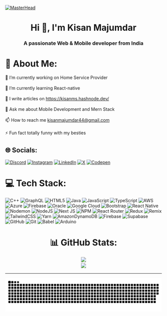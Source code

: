 [![MasterHead](https://64.media.tumblr.com/85e28b2c1364a2084bd7a6727add810a/bf7dea713bb52297-ac/s1280x1920/0f03a27d7d10f150b8abba46376358eb72e1bd89.gif)](https://kisanms.hashnode.dev)
<h1 align="center">Hi 👋, I'm Kisan Majumdar</h1>
<h3 align="center">A passionate Web & Mobile developer from India</h3>






# 💫 About Me:
🔭 I’m currently working on Home Service Provider<br><br>🌱 I’m currently learning React-native<br><br>📝 I write articles on https://kisanms.hashnode.dev/<br><br>💬 Ask me about Mobile Development and Mern Stack<br><br>📫 How to reach me kisanmajumdar44@gmail.com<br><br>⚡ Fun fact totally funny with my besties


## 🌐 Socials:
[![Discord](https://img.shields.io/badge/Discord-%237289DA.svg?logo=discord&logoColor=white)](https://discord.gg/ycWrhBqfAs) [![Instagram](https://img.shields.io/badge/Instagram-%23E4405F.svg?logo=Instagram&logoColor=white)](https://instagram.com/kisanms) [![LinkedIn](https://img.shields.io/badge/LinkedIn-%230077B5.svg?logo=linkedin&logoColor=white)](https://linkedin.com/in/kisan-majumdar-a8ab1a286) [![X](https://img.shields.io/badge/X-black.svg?logo=X&logoColor=white)](https://x.com/majumdarkishan) [![Codepen](https://img.shields.io/badge/Codepen-000000?style=for-the-badge&logo=codepen&logoColor=white)](https://codepen.io/kisanms) 

# 💻 Tech Stack:
![C++](https://img.shields.io/badge/c++-%2300599C.svg?style=plastic&logo=c%2B%2B&logoColor=white) ![GraphQL](https://img.shields.io/badge/-GraphQL-E10098?style=plastic&logo=graphql&logoColor=white) ![HTML5](https://img.shields.io/badge/html5-%23E34F26.svg?style=plastic&logo=html5&logoColor=white) ![Java](https://img.shields.io/badge/java-%23ED8B00.svg?style=plastic&logo=openjdk&logoColor=white) ![JavaScript](https://img.shields.io/badge/javascript-%23323330.svg?style=plastic&logo=javascript&logoColor=%23F7DF1E) ![TypeScript](https://img.shields.io/badge/typescript-%23007ACC.svg?style=plastic&logo=typescript&logoColor=white) ![AWS](https://img.shields.io/badge/AWS-%23FF9900.svg?style=plastic&logo=amazon-aws&logoColor=white) ![Azure](https://img.shields.io/badge/azure-%230072C6.svg?style=plastic&logo=microsoftazure&logoColor=white) ![Firebase](https://img.shields.io/badge/firebase-%23039BE5.svg?style=plastic&logo=firebase) ![Oracle](https://img.shields.io/badge/Oracle-F80000?style=plastic&logo=oracle&logoColor=white) ![Google Cloud](https://img.shields.io/badge/GoogleCloud-%234285F4.svg?style=plastic&logo=google-cloud&logoColor=white) ![Bootstrap](https://img.shields.io/badge/bootstrap-%238511FA.svg?style=plastic&logo=bootstrap&logoColor=white) ![React Native](https://img.shields.io/badge/react_native-%2320232a.svg?style=plastic&logo=react&logoColor=%2361DAFB) ![Nodemon](https://img.shields.io/badge/NODEMON-%23323330.svg?style=plastic&logo=nodemon&logoColor=%BBDEAD) ![NodeJS](https://img.shields.io/badge/node.js-6DA55F?style=plastic&logo=node.js&logoColor=white) ![Next JS](https://img.shields.io/badge/Next-black?style=plastic&logo=next.js&logoColor=white) ![NPM](https://img.shields.io/badge/NPM-%23CB3837.svg?style=plastic&logo=npm&logoColor=white) ![React Router](https://img.shields.io/badge/React_Router-CA4245?style=plastic&logo=react-router&logoColor=white) ![Redux](https://img.shields.io/badge/redux-%23593d88.svg?style=plastic&logo=redux&logoColor=white) ![Remix](https://img.shields.io/badge/remix-%23000.svg?style=plastic&logo=remix&logoColor=white) ![TailwindCSS](https://img.shields.io/badge/tailwindcss-%2338B2AC.svg?style=plastic&logo=tailwind-css&logoColor=white) ![Yarn](https://img.shields.io/badge/yarn-%232C8EBB.svg?style=plastic&logo=yarn&logoColor=white) ![AmazonDynamoDB](https://img.shields.io/badge/Amazon%20DynamoDB-4053D6?style=plastic&logo=Amazon%20DynamoDB&logoColor=white) ![Firebase](https://img.shields.io/badge/firebase-a08021?style=plastic&logo=firebase&logoColor=ffcd34) ![Supabase](https://img.shields.io/badge/Supabase-3ECF8E?style=plastic&logo=supabase&logoColor=white) ![GitHub](https://img.shields.io/badge/github-%23121011.svg?style=plastic&logo=github&logoColor=white) ![Git](https://img.shields.io/badge/git-%23F05033.svg?style=plastic&logo=git&logoColor=white) ![Babel](https://img.shields.io/badge/Babel-F9DC3e?style=plastic&logo=babel&logoColor=black) ![Arduino](https://img.shields.io/badge/-Arduino-00979D?style=plastic&logo=Arduino&logoColor=white)

<div align="center">
 
# 📊 GitHub Stats:

![](https://github-readme-streak-stats.herokuapp.com/?user=kisanms&theme=radical&hide_border=false)<br/>
![](https://github-readme-stats.vercel.app/api/top-langs/?username=kisanms&theme=radical&hide_border=false&include_all_commits=false&count_private=false&layout=compact)
</div>

---


<div align="center">
  
![snake gif](https://github.com/kisanms/kisanms/blob/output/github-snake.svg)

</div>










  
  
  
